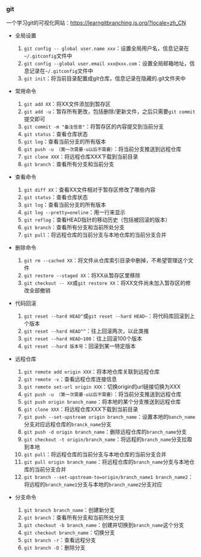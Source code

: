 ### git

一个学习git的可视化网站：https://learngitbranching.js.org/?locale=zh_CN

- 全局设置
  1. `git config -- global user.name xxx`：设置全局用户名，信息记录在`~/.gitconfig`文件中
  2. `git config --global user.email xxx@xxx.com`：设置全局邮箱地址，信息记录在`~/.gitconfig`文件中
  3. `git init`：将当前目录配置成git仓库，信息记录在隐藏的.git文件夹中
- 常用命令
  1. `git add XX`：将XX文件添加到暂存区
  1. `git add -u`：暂存所有更改，包括删除/更新文件，之后只需要`git commit`提交即可
  2. `git commit -m "备注信息"`：将暂存区的内容提交到当前分支
  3. `git status`：查看仓库状态
  4. `git log`：查看当前分支的所有版本
  5. `git push -u （第一次需要-u以后不需要）`：将当前分支推送到远程仓库
  6. `git clone XXX`：将远程仓库XXX下载到当前目录
  7. `git branch`：查看所有分支和当前分支
- 查看命令
  1. `git diff XX`：查看XX文件相对于暂存区修改了哪些内容
  2. `git status`：查看仓库状态
  3. `git log`：查看当前分支的所有版本
  4. `git log --pretty=oneline`：用一行来显示
  5. `git reflog`：查看HEAD指针的移动历史（包括被回滚的版本）
  6. `git branch`：查看所有分支和当前所处分支
  7. `git pull`：将远程仓库的当前分支与本地仓库的当前分支合并
- 删除命令
  1. `git rm --cached XX`：将文件从仓库索引目录中删掉，不希望管理这个文件
  2. `git restore --staged XX`：将XX从暂存区里移除
  3. `git checkout -- XX`或`git restore XX`：将XX文件尚未加入暂存区的修改全部撤销
- 代码回滚
  1. `git reset --hard HEAD^`或`git reset --hard HEAD~`：将代码库回滚到上个版本
  2. `git reset --hard HEAD^^`：往上回滚两次，以此类推
  3. `git reset --hard HEAD~100`：往上回滚100个版本
  4. `git reset --hard 版本号`：回滚到某一特定版本

- 远程仓库
  1. `git remote add origin XXX`：将本地仓库关联到远程仓库
  1. `git remote -v`：查看远程仓库连接信息
  1. `git remote set-url origin XXX`：切换origin的url链接切换为XXX
  2. `git push -u （第一次需要-u以后不需要）`：将当前分支推送到远程仓库
  3. `git push origin branch_name`：将本地的某个分支推送到远程仓库
  4. `git clone XXX`：将远程仓库XXX下载到当前目录
  5. `git push --set-upstream origin branch_name`：设置本地的`banch_name`分支对应远程仓库的`branck_name`分支
  6. `git push -d origin branch_name`：删除远程仓库的`branch_name`分支
  7. `git checkout -t origin/branch_name`：将远程的`branch_name`分支拉取到本地
  8. `git pull`：将远程仓库的当前分支与本地仓库的当前分支合并
  9. `git pull origin branch_name`：将远程仓库的`branch_name`分支与本地仓库的当前分支合并
  10. `git branch --set-upstream-to=origin/branch_name1 branch_name2`：将远程的`branch_name1`分支与本地的`branch_name2`分支对应
- 分支命令
  1. `git branch branch_name`：创建新分支	 
  2. `git branch`：查看所有分支和当前所处分支
  3. `git checkout -b branch_name`：创建并切换到`branch_name`这个分支
  4. `git checkout branch_name`：切换分支
  4. `git branch -r`：查看远程分支
  4. `git branch -D`：删除分支

